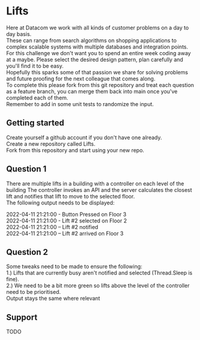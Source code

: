 # Lifts
Here at Datacom we work with all kinds of customer problems on a day to day basis. 
<br />
These can range from search algorithms on shopping applications to complex scalable systems with multiple databases and integration points. 
<br />
For this challenge we don't want you to spend an entire week coding away at a maybe. Please select the desired design pattern, plan carefully and you'll find it to be easy.
<br />
Hopefully this sparks some of that passion we share for solving problems and future proofing for the next colleague that comes along. 
<br />
To complete this please fork from this git repository and treat each question as a feature branch, you can merge them back into main once you've completed each of them. 
<br />
Remember to add in some unit tests to randomize the input.

## Getting started
Create yourself a github account if you don't have one already. 
<br />
Create a new repository called Lifts.
<br />
Fork from this repository and start using your new repo.

## Question 1
There are multiple lifts in a building with a controller on each level of the building
The controller invokes an API and the server calculates the closest lift and notifies that lift to move to the selected floor.  
The following output needs to be displayed:

2022-04-11 21:21:00 - Button Pressed on Floor 3
<br />
2022-04-11 21:21:00 - Lift #2 selected on Floor 2
<br />
2022-04-11 21:21:00 – Lift #2 notified
<br />
2022-04-11 21:21:00 – Lift #2 arrived on Floor 3

## Question 2
Some tweaks need to be made to ensure the following:
<br />
1.) Lifts that are currently busy aren't notified and selected (Thread.Sleep is fine).
<br />
2.)  We need to be a bit more green so lifts above the level of the controller need to be prioritised.
<br />
Output stays the same where relevant

## Support
TODO

